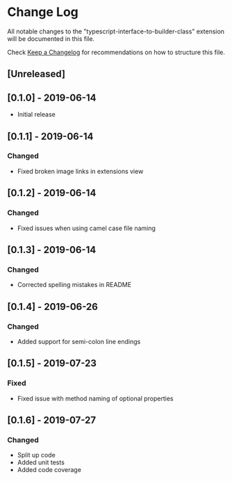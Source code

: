 # Change Log

All notable changes to the "typescript-interface-to-builder-class" extension will be documented in this file.

Check [Keep a Changelog](http://keepachangelog.com/) for recommendations on how to structure this file.

## [Unreleased]

## [0.1.0] - 2019-06-14

- Initial release

## [0.1.1] - 2019-06-14

### Changed
- Fixed broken image links in extensions view

## [0.1.2] - 2019-06-14

### Changed
- Fixed issues when using camel case file naming

## [0.1.3] - 2019-06-14

### Changed
- Corrected spelling mistakes in README

## [0.1.4] - 2019-06-26

### Changed
- Added support for semi-colon line endings

## [0.1.5] - 2019-07-23

### Fixed
- Fixed issue with method naming of optional properties

## [0.1.6] - 2019-07-27

### Changed
- Split up code
- Added unit tests
- Added code coverage